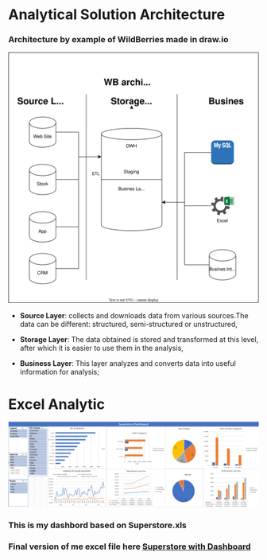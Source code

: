 # Analytical Solution Architecture

### Architecture by example of WildBerries made in draw.io
![architecture of WB](https://raw.githubusercontent.com/Myalkool/DE-101/99a4622d622fcc703b0fd897253534336d5cc432/Module%201/WB%20Architecture.svg)

- **Source Layer**: collects and downloads data from various sources.The data can be different: structured, semi-structured or unstructured,

- **Storage Layer**: The data obtained is stored and transformed at this level, after which it is easier to use them in the analysis,

- **Business Layer**: This layer analyzes and converts data into useful information for analysis;

# Excel Analytic
![Dashboard excel](https://github.com/Myalkool/DE-101/blob/main/Module%201/Superstore%20Dashboard.png?raw=true)
### This is my dashbord based on Superstore.xls
### Final version of me excel file here [Superstore with Dashboard](https://github.com/Myalkool/DE-101/blob/main/Module%201/Superstore%20with%20Dashboard.xlsx) 
